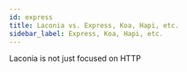 ```yaml
---
id: express
title: Laconia vs. Express, Koa, Hapi, etc.
sidebar_label: Express, Koa, Hapi, etc.
---
```


Laconia is not just focused on HTTP
